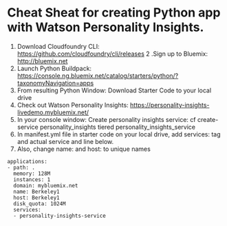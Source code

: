 # Cheat Sheat for creating Python app with Watson Personality Insights.

1. Download Cloudfoundry CLI: https://github.com/cloudfoundry/cli/releases 
2 .Sign up to Bluemix: http://bluemix.net
3. Launch Python Buildpack: https://console.ng.bluemix.net/catalog/starters/python/?taxonomyNavigation=apps
4. From resulting Python Window: Download Starter Code to your local drive
5. Check out Watson Personality Insights: https://personality-insights-livedemo.mybluemix.net/
6. In your console window: Create personality insights service: cf create-service personality_insights tiered personality_insights_service
7. In manifest.yml file in starter code on your local drive, add services: tag and actual service and line below.
8. Also, change name: and host: to unique names 
~~~~
applications:
- path: .
  memory: 128M
  instances: 1
  domain: mybluemix.net
  name: Berkeley1
  host: Berkeley1
  disk_quota: 1024M
  services:
  - personality-insights-service
~~~~

